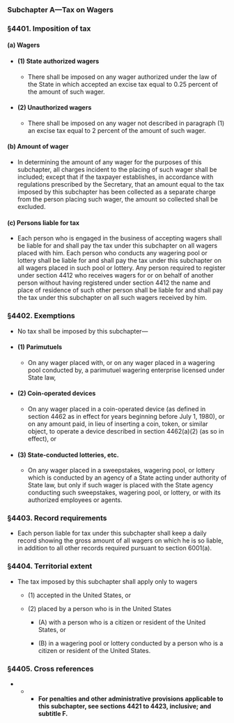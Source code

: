 ### **Subchapter A—Tax on Wagers**

### §4401. Imposition of tax
#### (a) Wagers
* #### (1) State authorized wagers
  * There shall be imposed on any wager authorized under the law of the State in which accepted an excise tax equal to 0.25 percent of the amount of such wager.

* #### (2) Unauthorized wagers
  * There shall be imposed on any wager not described in paragraph (1) an excise tax equal to 2 percent of the amount of such wager.

#### (b) Amount of wager
* In determining the amount of any wager for the purposes of this subchapter, all charges incident to the placing of such wager shall be included; except that if the taxpayer establishes, in accordance with regulations prescribed by the Secretary, that an amount equal to the tax imposed by this subchapter has been collected as a separate charge from the person placing such wager, the amount so collected shall be excluded.

#### (c) Persons liable for tax
* Each person who is engaged in the business of accepting wagers shall be liable for and shall pay the tax under this subchapter on all wagers placed with him. Each person who conducts any wagering pool or lottery shall be liable for and shall pay the tax under this subchapter on all wagers placed in such pool or lottery. Any person required to register under section 4412 who receives wagers for or on behalf of another person without having registered under section 4412 the name and place of residence of such other person shall be liable for and shall pay the tax under this subchapter on all such wagers received by him.

### §4402. Exemptions
* No tax shall be imposed by this subchapter—

* #### (1) Parimutuels
  * On any wager placed with, or on any wager placed in a wagering pool conducted by, a parimutuel wagering enterprise licensed under State law,

* #### (2) Coin-operated devices
  * On any wager placed in a coin-operated device (as defined in section 4462 as in effect for years beginning before July 1, 1980), or on any amount paid, in lieu of inserting a coin, token, or similar object, to operate a device described in section 4462(a)(2) (as so in effect), or

* #### (3) State-conducted lotteries, etc.
  * On any wager placed in a sweepstakes, wagering pool, or lottery which is conducted by an agency of a State acting under authority of State law, but only if such wager is placed with the State agency conducting such sweepstakes, wagering pool, or lottery, or with its authorized employees or agents.

### §4403. Record requirements
* Each person liable for tax under this subchapter shall keep a daily record showing the gross amount of all wagers on which he is so liable, in addition to all other records required pursuant to section 6001(a).

### §4404. Territorial extent
* The tax imposed by this subchapter shall apply only to wagers

  * (1) accepted in the United States, or

  * (2) placed by a person who is in the United States

    * (A) with a person who is a citizen or resident of the United States, or

    * (B) in a wagering pool or lottery conducted by a person who is a citizen or resident of the United States.

### §4405. Cross references
* * *  **For penalties and other administrative provisions applicable to this subchapter, see sections 4421 to 4423, inclusive; and subtitle F.**
